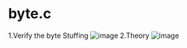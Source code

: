 # byte.c
1.Verify the byte Stuffing
![image](https://user-images.githubusercontent.com/118530992/211442564-b1db420b-3474-44d6-9aa4-e272338b8340.png)
2.Theory 
![image](https://user-images.githubusercontent.com/118530992/211442608-1022d4a7-0c5e-4e19-b794-7ae5efc59a10.png)
